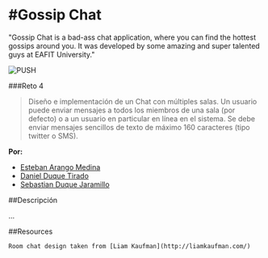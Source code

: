 #Gossip Chat
========

"Gossip Chat is a bad-ass chat application, where you can find the hottest gossips around you. It was developed by some amazing and super talented guys at EAFIT University."

 ![PUSH](https://github.com/esbanarango/Topicos-Especiales-en-Telematica/blob/master/Reto%204/Gossip/app/assets/images/gossip.jpg?raw=true)

###Reto 4

>Diseño e implementación de un Chat con múltiples salas. Un usuario puede enviar mensajes a todos los miembros de una sala (por defecto) o a un usuario en particular en línea en el sistema. Se debe enviar mensajes sencillos de texto de máximo 160 caracteres (tipo twitter o SMS).

 **Por:**
  
   * [Esteban Arango Medina](https://github.com/esbanarango)
   * [Daniel Duque Tirado](https://github.com/DanielJDuque)
   * [Sebastian Duque Jaramillo](https://github.com/sduquej)

##Descripción

...

##Resources

	Room chat design taken from [Liam Kaufman](http://liamkaufman.com/)